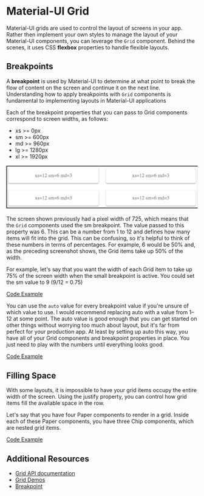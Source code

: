 # **Material-UI Grid**

Material-UI grids are used to control the layout of screens in your app. Rather then
implement your own styles to manage the layout of your Material-UI components, you can
leverage the `Grid` component. Behind the scenes, it uses CSS **flexbox** properties to handle
flexible layouts.

## Breakpoints

A **breakpoint** is used by Material-UI to determine at what point to break the flow of
content on the screen and continue it on the next line. Understanding how to apply
breakpoints with `Grid` components is fundamental to implementing layouts in Material-UI
applications

Each of the breakpoint properties that you can pass to Grid components correspond to
screen widths, as follows:

- xs >= 0px
- sm >= 600px
- md >= 960px
- lg >= 1280px
- xl >= 1920px

![Grid Example](../images/grid-01.png)

The screen shown previously had a pixel width of 725, which means that the `Grid`
components used the sm breakpoint. The value passed to this property was 6. This can be a
number from 1 to 12 and defines how many items will fit into the grid. This can be
confusing, so it's helpful to think of these numbers in terms of percentages. For example, 6
would be 50% and, as the preceding screenshot shows, the Grid items take up 50% of the
width.

For example, let's say that you want the width of each Grid item to take up 75% of the
screen width when the small breakpoint is active. You could set the sm value to 9 (9/12 =
0.75)

[Code Example](../material-ui-lesson/src/components/MUIGrid.js)

You can use the `auto` value for every breakpoint value if you're unsure of which value to
use. I would recommend replacing auto with a value from 1–12 at some point. The auto value
is good enough that you can get started on other things without worrying too much about
layout, but it's far from perfect for your production app. At least by setting up auto this
way, you have all of your Grid components and breakpoint properties in place. You just
need to play with the numbers until everything looks good.

[Code Example](../material-ui-lesson/src/components/AutoGrid.js)

## Filling Space

With some layouts, it is impossible to have your grid items occupy the entire width of the
screen. Using the justify property, you can control how grid items fill the available space
in the row.

Let's say that you have four Paper components to render in a grid. Inside each of these
Paper components, you have three Chip components, which are nested grid items.

[Code Example](../material-ui-lesson/src/components/JustifiedGrid.js)


## Additional Resources

- [Grid API documentation](https://material-ui.com/api/grid/)
- [Grid Demos](https://material-ui.com/layout/grid/)
- [Breakpoint](https://material-ui.com/layout/breakpoints/)